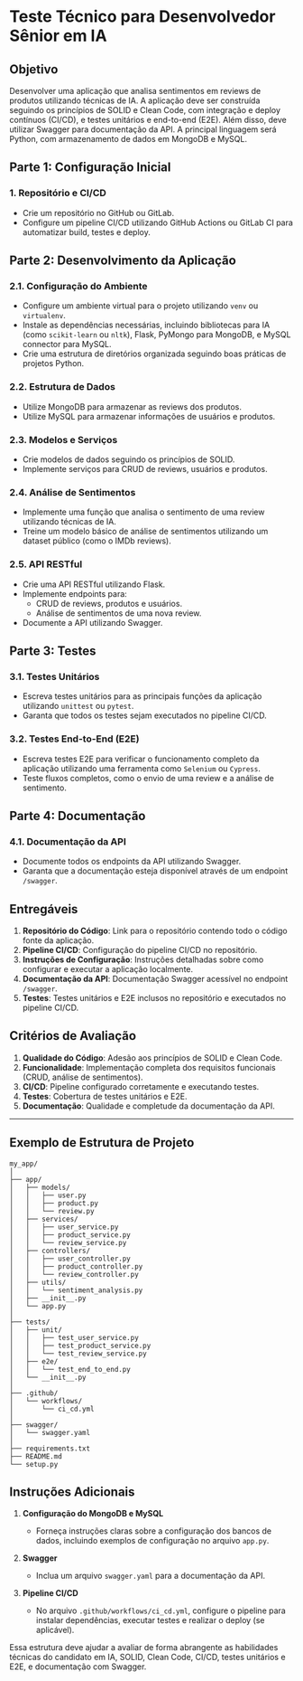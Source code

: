 # Teste Técnico para Desenvolvedor Sênior em IA

## Objetivo
Desenvolver uma aplicação que analisa sentimentos em reviews de produtos utilizando técnicas de IA. A aplicação deve ser construída seguindo os princípios de SOLID e Clean Code, com integração e deploy contínuos (CI/CD), e testes unitários e end-to-end (E2E). Além disso, deve utilizar Swagger para documentação da API. A principal linguagem será Python, com armazenamento de dados em MongoDB e MySQL.

## Parte 1: Configuração Inicial

### 1. Repositório e CI/CD
- Crie um repositório no GitHub ou GitLab.
- Configure um pipeline CI/CD utilizando GitHub Actions ou GitLab CI para automatizar build, testes e deploy.

## Parte 2: Desenvolvimento da Aplicação

### 2.1. Configuração do Ambiente
- Configure um ambiente virtual para o projeto utilizando `venv` ou `virtualenv`.
- Instale as dependências necessárias, incluindo bibliotecas para IA (como `scikit-learn` ou `nltk`), Flask, PyMongo para MongoDB, e MySQL connector para MySQL.
- Crie uma estrutura de diretórios organizada seguindo boas práticas de projetos Python.

### 2.2. Estrutura de Dados
- Utilize MongoDB para armazenar as reviews dos produtos.
- Utilize MySQL para armazenar informações de usuários e produtos.

### 2.3. Modelos e Serviços
- Crie modelos de dados seguindo os princípios de SOLID.
- Implemente serviços para CRUD de reviews, usuários e produtos.

### 2.4. Análise de Sentimentos
- Implemente uma função que analisa o sentimento de uma review utilizando técnicas de IA.
- Treine um modelo básico de análise de sentimentos utilizando um dataset público (como o IMDb reviews).

### 2.5. API RESTful
- Crie uma API RESTful utilizando Flask.
- Implemente endpoints para:
  - CRUD de reviews, produtos e usuários.
  - Análise de sentimentos de uma nova review.
- Documente a API utilizando Swagger.

## Parte 3: Testes

### 3.1. Testes Unitários
- Escreva testes unitários para as principais funções da aplicação utilizando `unittest` ou `pytest`.
- Garanta que todos os testes sejam executados no pipeline CI/CD.

### 3.2. Testes End-to-End (E2E)
- Escreva testes E2E para verificar o funcionamento completo da aplicação utilizando uma ferramenta como `Selenium` ou `Cypress`.
- Teste fluxos completos, como o envio de uma review e a análise de sentimento.

## Parte 4: Documentação

### 4.1. Documentação da API
- Documente todos os endpoints da API utilizando Swagger.
- Garanta que a documentação esteja disponível através de um endpoint `/swagger`.

## Entregáveis

1. **Repositório do Código**: Link para o repositório contendo todo o código fonte da aplicação.
2. **Pipeline CI/CD**: Configuração do pipeline CI/CD no repositório.
3. **Instruções de Configuração**: Instruções detalhadas sobre como configurar e executar a aplicação localmente.
4. **Documentação da API**: Documentação Swagger acessível no endpoint `/swagger`.
5. **Testes**: Testes unitários e E2E inclusos no repositório e executados no pipeline CI/CD.

## Critérios de Avaliação

1. **Qualidade do Código**: Adesão aos princípios de SOLID e Clean Code.
2. **Funcionalidade**: Implementação completa dos requisitos funcionais (CRUD, análise de sentimentos).
3. **CI/CD**: Pipeline configurado corretamente e executando testes.
4. **Testes**: Cobertura de testes unitários e E2E.
5. **Documentação**: Qualidade e completude da documentação da API.

---

## Exemplo de Estrutura de Projeto

```
my_app/
│
├── app/
│   ├── models/
│   │   ├── user.py
│   │   ├── product.py
│   │   └── review.py
│   ├── services/
│   │   ├── user_service.py
│   │   ├── product_service.py
│   │   └── review_service.py
│   ├── controllers/
│   │   ├── user_controller.py
│   │   ├── product_controller.py
│   │   └── review_controller.py
│   ├── utils/
│   │   └── sentiment_analysis.py
│   ├── __init__.py
│   └── app.py
│
├── tests/
│   ├── unit/
│   │   ├── test_user_service.py
│   │   ├── test_product_service.py
│   │   └── test_review_service.py
│   ├── e2e/
│   │   └── test_end_to_end.py
│   └── __init__.py
│
├── .github/
│   └── workflows/
│       └── ci_cd.yml
│
├── swagger/
│   └── swagger.yaml
│
├── requirements.txt
├── README.md
└── setup.py
```

## Instruções Adicionais

1. **Configuração do MongoDB e MySQL**
   - Forneça instruções claras sobre a configuração dos bancos de dados, incluindo exemplos de configuração no arquivo `app.py`.

2. **Swagger**
   - Inclua um arquivo `swagger.yaml` para a documentação da API.

3. **Pipeline CI/CD**
   - No arquivo `.github/workflows/ci_cd.yml`, configure o pipeline para instalar dependências, executar testes e realizar o deploy (se aplicável).

Essa estrutura deve ajudar a avaliar de forma abrangente as habilidades técnicas do candidato em IA, SOLID, Clean Code, CI/CD, testes unitários e E2E, e documentação com Swagger.
